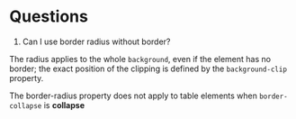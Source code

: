 # Questions

1. Can I use border radius without border?

The radius applies to the whole `background`, even if the element has no border; the exact position of the clipping is defined by the `background-clip` property.

The border-radius property does not apply to table elements when `border-collapse` is **collapse**